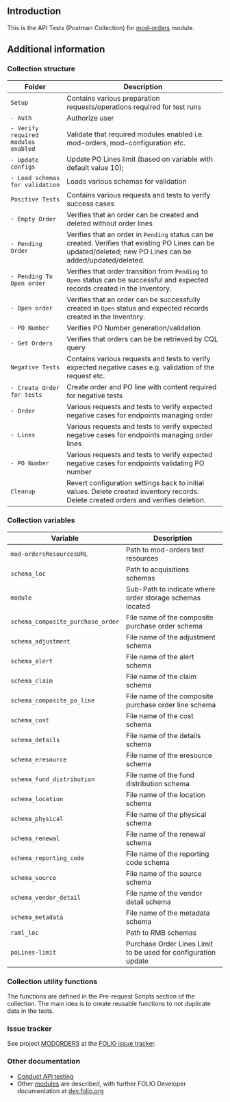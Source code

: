 ## Introduction

This is the API Tests (Postman Collection) for [mod-orders](https://github.com/folio-org/mod-orders/blob/master/README.md) module.

## Additional information

### Collection structure

Folder | Description  
--- | --- 
`Setup` | Contains various preparation requests/operations required for test runs
`- Auth` | Authorize user
`- Verify required modules enabled` | Validate that required modules enabled i.e. mod-orders, mod-configuration etc.
`- Update configs` | Update PO Lines limit (based on variable with default value 10);
`- Load schemas for validation` | Loads various schemas for validation
`Positive Tests` | Contains various requests and tests to verify success cases
`- Empty Order` | Verifies that an order can be created and deleted without order lines
`- Pending Order` | Verifies that an order in `Pending` status can be created. Verifies that existing PO Lines can be updated/deleted; new PO Lines can be added/updated/deleted.
`- Pending To Open order` | Verifies that order transition from `Pending` to `Open` status can be successful and expected records created in the Inventory.
`- Open order` | Verifies that an order can be successfully created in `Open` status and expected records created in the Inventory.
`- PO Number` | Verifies PO Number generation/validation
`- Get Orders` | Verifies that orders can be be retrieved by CQL query
`Negative Tests` | Contains various requests and tests to verify expected negative cases e.g. validation of the request etc.
`- Create Order for tests` | Create order and PO line with content required for negative tests
`- Order` | Various requests and tests to verify expected negative cases for endpoints managing order 
`- Lines` | Various requests and tests to verify expected negative cases for endpoints managing order lines 
`- PO Number` | Various requests and tests to verify expected negative cases for endpoints validating PO number 
`Cleanup` | Revert configuration settings back to initial values. Delete created inventory records. Delete created orders and verifies deletion.

### Collection variables

Variable | Description  
 --- | --- 
`mod-ordersResourcesURL` | Path to mod-orders test resources
`schema_loc` | Path to acquisitions schemas
`module` | Sub-Path to indicate where order storage schemas located
`schema_composite_purchase_order` | File name of the composite purchase order schema
`schema_adjustment` | File name of the adjustment schema
`schema_alert` | File name of the alert schema
`schema_claim` | File name of the claim schema
`schema_composite_po_line` | File name of the composite purchase order line schema
`schema_cost` | File name of the cost schema
`schema_details` | File name of the details schema
`schema_eresource` | File name of the eresource schema
`schema_fund_distribution` | File name of the fund distribution schema
`schema_location` | File name of the location schema
`schema_physical` | File name of the physical schema
`schema_renewal` | File name of the renewal schema
`schema_reporting_code` | File name of the reporting code schema
`schema_source` | File name of the source schema
`schema_vendor_detail` | File name of the vendor detail schema
`schema_metadata` | File name of the metadata schema
`raml_loc` | Path to RMB schemas
`poLines-limit` | Purchase Order Lines Limit to be used for configuration update

### Collection utility functions

The functions are defined in the Pre-request Scripts section of the collection. The main idea is to create reusable functions to not duplicate data in the tests.

### Issue tracker

See project [MODORDERS](https://issues.folio.org/browse/MODORDERS) at the [FOLIO issue tracker](https://dev.folio.org/guidelines/issue-tracker).

### Other documentation

 * [Conduct API testing](https://dev.folio.org/guides/api-testing/)
 * Other [modules](https://dev.folio.org/source-code/#server-side) are described, with further FOLIO Developer documentation at [dev.folio.org](https://dev.folio.org/)
